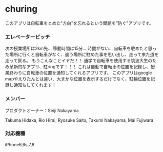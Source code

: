 # churing
このアプリは自転車をとめた"方向"を忘れるという問題を"防ぐ"アプリです。


### エレベーターピッチ
次の授業場所は2km先… 移動時間は15分… 時間がない…
自転車を駐めたと思った場所に行くと自転車がなく、違う場所に駐めた事を思い出し、走って来た道を走って戻る。
もうこんなことイヤだ！！
通学で自転車を使用する筑波大生のため革新的なアプリ、駐ringです！！！
これは自動で自転車の位置を記録し、授業終わりに自転車の位置を通知してくれるアプリです。
このアプリはgoogle mapやえりたんとは違い、大まかな位置を表示するだけでなく、駐輪位置を記録し通知もしてくれます！

### メンバー
プロダクトオーナー：Seiji Nakayama

Takuma Hidaka, Rio Hirai, Ryosuke Saito, Takumi Nakayama, Mai Fujiwara

### 対応機種
iPhone6,6s,7,8

